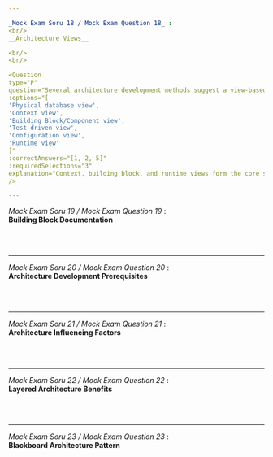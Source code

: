 ```yaml
---

_Mock Exam Soru 18 / Mock Exam Question 18_ :
<br/>
__Architecture Views__

<br/>
<br/>

<Question
type="P"
question="Several architecture development methods suggest a view-based approach. Which three of the following views are most often used?"
:options="[
'Physical database view',
'Context view',
'Building Block/Component view',
'Test-driven view',
'Configuration view',
'Runtime view'
]"
:correctAnswers="[1, 2, 5]"
:requiredSelections="3"
explanation="Context, building block, and runtime views form the core set of architectural views used in practice."
/>

---
```


_Mock Exam Soru 19 / Mock Exam Question 19_ :
<br/>
__Building Block Documentation__

<br/>
<br/>

<Question
type="P"
question="When documenting a building block of your software architecture, which two information should the black-box description contain?"
:options="[
'Public interfaces',
'Responsibility of the building block',
'Internal structure of the building block',
'Specification of the implementation details'
]"
:correctAnswers="[0, 1]"
:requiredSelections="2"
explanation="A black-box description should focus on external interfaces and responsibilities while hiding internal implementation details."
/>

---

_Mock Exam Soru 20 / Mock Exam Question 20_ :
<br/>
__Architecture Development Prerequisites__

<br/>
<br/>

<Question
type="P"
question="Which prerequisites have to be fulfilled before developing a software architecture? Pick the TWO most appropriate answers."
:options="[
'The requirements specification for the system is complete, detailed and consistent',
'The most important qualities for the system are known',
'Organizational constraints are known',
'The programming language has been selected',
'Hardware for the development team is available'
]"
:correctAnswers="[1, 2]"
:requiredSelections="2"
explanation="Key qualities and organizational constraints are essential prerequisites, while complete specifications and technical decisions can evolve during development."
/>

---

_Mock Exam Soru 21 / Mock Exam Question 21_ :
<br/>
__Architecture Influencing Factors__

<br/>
<br/>

<Question
type="P"
question="Which factors can influence the design of a software architecture? Pick the THREE most appropriate answers."
:options="[
'Political',
'Organizational',
'Technical',
'Virtual'
]"
:correctAnswers="[0, 1, 2]"
:requiredSelections="3"
explanation="Political, organizational, and technical factors all play crucial roles in shaping software architecture decisions."
/>

---

_Mock Exam Soru 22 / Mock Exam Question 22_ :
<br/>
__Layered Architecture Benefits__

<br/>
<br/>

<Question
type="A"
question="Which of the following qualities can most likely be improved by using a layered architecture?"
:options="[
'Runtime efficiency (performance)',
'Flexibility in modifying or changing the system',
'Flexibility at runtime (configurability)',
'Non-repudiability'
]"
:correctAnswers="[1]"
explanation="Layered architecture primarily improves system flexibility and maintainability by providing clear separation of concerns."
/>

---

_Mock Exam Soru 23 / Mock Exam Question 23_ :
<br/>
__Blackboard Architecture Pattern__

<br/>
<br/>

<Question
type="A"
question="For which kind of system can the Blackboard Architecture pattern be used?"
:options="[
'Hard real-time systems',
'Rule-based systems',
'Linnés systems',
'Safety critical systems'
]"
:correctAnswers="[1]"
explanation="The Blackboard pattern is particularly well-suited for rule-based systems where multiple components need to collaborate to solve complex problems."
/>

